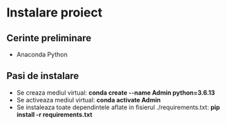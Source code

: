 # Instalare proiect

## Cerinte preliminare
- Anaconda Python

## Pasi de instalare
- Se creaza mediul virtual: **conda create --name Admin python=3.6.13**
- Se activeaza mediul virtual: **conda activate Admin**
- Se instaleaza toate dependintele aflate in fisierul ./requirements.txt: **pip install -r requirements.txt**
